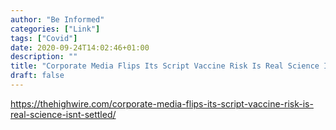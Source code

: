 ```yaml
---
author: "Be Informed"
categories: ["Link"]
tags: ["Covid"]
date: 2020-09-24T14:02:46+01:00
description: ""
title: "Corporate Media Flips Its Script Vaccine Risk Is Real Science Isnt Settled"
draft: false
---
```


https://thehighwire.com/corporate-media-flips-its-script-vaccine-risk-is-real-science-isnt-settled/